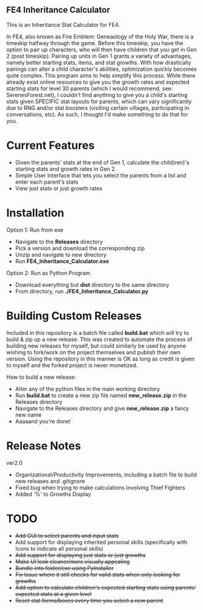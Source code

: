 ## FE4 Inheritance Calculator ##
This is an Inheritance Stat Calculator for FE4.

In FE4, also known as Fire Emblem: Geneaology of the Holy War, there is a timeskip halfway through the game.
Before this timeskip, you have the option to pair up characters, who will then have children that you get in Gen 2 (post timeskip).
Pairing up units in Gen 1 grants a variety of advantages, namely better starting stats, items, and stat growths.
With how drastically pairings can alter a child character's abilities, optimization quickly becomes quite complex. This program aims to help simplify this process.
While there already exist online resources to give you the growth rates and expected starting stats for level 30 parents (which I would recommend, see: SerenesForest.net), I couldn't find anything to give you a child's starting stats given SPECIFIC stat layouts for parents, which can vary significantly due to RNG and/or stat boosters (visiting certain villages, participating in conversations, etc). As such, I thought I'd make something to do that for you.

# Current Features #
- Given the parents' stats at the end of Gen 1, calculate the child(ren)'s starting stats and growth rates in Gen 2.
- Simple User Interface that lets you select the parents from a list and enter each parent's stats
- View just stats or just growth rates

# Installation #
Option 1: Run from exe
- Navigate to the **Releases** directory
- Pick a version and download the corresponding zip
- Unzip and navigate to new directory
- Run **FE4_Inheritance_Calculator.exe**  

Option 2: Run as Python Program
- Download everything but **dist** directory to the same directory
- From directory, run **./FE4_Inheritance_Calculator.py**

# Building Custom Releases #
Included in this repository is a batch file called **build.bat** which will try to build & zip up a new release.
This was created to automate the process of building new releases for myself, but could similarly be used by anyone wishing to fork/work on the project themselves and publish their own version.
Using the repository in this manner is OK as long as credit is given to myself and the forked project is never monetized.

How to build a new release:
- Alter any of the python files in the main working directory
- Run **build.bat** to create a new zip file named **new_release.zip** in the Releases directory
- Navigate to the Releases directory and give **new_release.zip** a fancy new name
- Aaaaand you're done!

# Release Notes #
ver2.0
- Organizational/Productivity Improvements, including a batch file to build new releases and .gitignore
- Fixed bug when trying to make calculations involving Thief Fighters
- Added '%' to Growths Display

# TODO #
- ~~Add GUI to select parents and input stats~~
- Add support for displaying inherited personal skills (specifically with Icons to indicate all personal skills)
- ~~Add support for displaying just stats or just growths~~
- ~~Make UI look cleaner/more visually appealing~~
- ~~Bundle into folder/exe using PyInstaller~~
- ~~Fix Issue where it still checks for valid stats when only looking for growths~~
- ~~Add option to calculate children's expected starting stats using parents' expected stats at a given level~~
- ~~Reset stat forms/boxes every time you select a new parent~~
